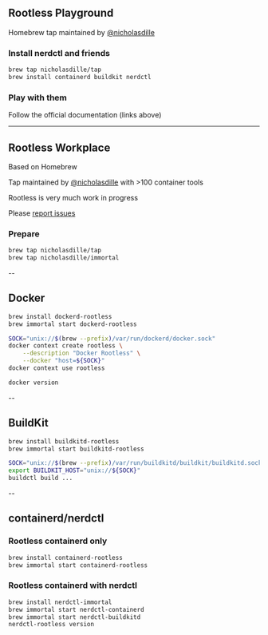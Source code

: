 ## Rootless Playground

Homebrew tap maintained by [@nicholasdille](https://twitter.com/nicholasdille)

### Install nerdctl and friends

```bash
brew tap nicholasdille/tap
brew install containerd buildkit nerdctl
```

### Play with them

Follow the official documentation (links above)

---

## Rootless Workplace

Based on Homebrew

Tap maintained by [@nicholasdille](https://twitter.com/) with >100 container tools

Rootless is very much work in progress

Please [report issues](https://github.com/nicholasdille/homebrew-tap/issues)

### Prepare

```bash
brew tap nicholasdille/tap
brew tap nicholasdille/immortal
```

--

## Docker

```bash
brew install dockerd-rootless
brew immortal start dockerd-rootless

SOCK="unix://$(brew --prefix)/var/run/dockerd/docker.sock"
docker context create rootless \
    --description "Docker Rootless" \
    --docker "host=${SOCK}"
docker context use rootless

docker version
```

--

## BuildKit

```bash
brew install buildkitd-rootless
brew immortal start buildkitd-rootless

SOCK="unix://$(brew --prefix)/var/run/buildkitd/buildkit/buildkitd.sock"
export BUILDKIT_HOST="unix://${SOCK}"
buildctl build ...
```

--

## containerd/nerdctl

### Rootless containerd only

```bash
brew install containerd-rootless
brew immortal start containerd-rootless
```

### Rootless containerd with nerdctl

```bash
brew install nerdctl-immortal
brew immortal start nerdctl-containerd
brew immortal start nerdctl-buildkitd
nerdctl-rootless version
```
